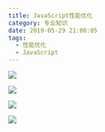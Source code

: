 ```yaml
---
title: JavaScript性能优化
category: 专业知识
date: 2019-05-29 21:00:05
tags:
  - 性能优化
  - JavaScript
---
```


![](https://image.teefing.top/20190519_script.png)

![](https://image.teefing.top/20190529205824.png)

![](https://image.teefing.top/20190529205825.png)

![](https://image.teefing.top/20190529205823.png)

